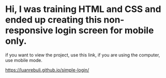 # Hi, I was training HTML and CSS and ended up creating this non-responsive login screen for mobile only.

if you want to view the project, use this link, if you are using the computer, use mobile mode.

https://luanrebuli.github.io/simple-login/
